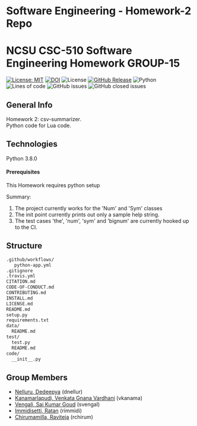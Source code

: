 # Software Engineering - Homework-2 Repo

# NCSU CSC-510 Software Engineering Homework GROUP-15 #

[![License: MIT](https://img.shields.io/badge/License-MIT-yellow.svg)](https://opensource.org/licenses/MIT)
[![DOI](https://zenodo.org/badge/DOI/10.5281/zenodo.7033264.svg)](https://doi.org/10.5281/zenodo.7033264)
![License](https://github.com//irkingmaker/se_project/actions/workflows/python-app.yml/badge.svg)
[![GitHub Release](https://img.shields.io/github/release/irkingmaker/se_project)](https://github.com/irkingmaker/se_project/releases/)
![Python](https://img.shields.io/badge/python-v3.8+-yellow.svg)
![Lines of code](https://img.shields.io/tokei/lines/github/irkingmaker/se_project)
![GitHub issues](https://img.shields.io/github/issues/irkingmaker/se_project)
![GitHub closed issues](https://img.shields.io/github/issues-closed/irkingmaker/se_project)


## General Info ##
Homework 2: csv-summarizer.  
Python code for Lua code.

## Technologies ##
Python 3.8.0

#### Prerequisites ####
This Homework requires python setup

Summary:
1. The project currently works for the 'Num' and 'Sym' classes
2. The init point currently prints out only a sample help string.
3. The test cases 'the', 'num', 'sym' and 'bignum' are currently hooked up to the CI.

## Structure ##

```txt
.github/workflows/
   python-app.yml
.gitignore
.travis.yml
CITATION.md 
CODE-OF-CONDUCT.md
CONTRIBUTING.md
INSTALL.md
LICENSE.md
README.md
setup.py         
requirements.txt 
data/
  README.md
test/
  test.py
  README.md
code/
  __init__.py 
```

## Group Members ##
  - [Nelluru, Dedeepya](mailto:dnellur@ncsu.edu?) (dnellur)
  - [Kanamarlapudi, Venkata Gnana Vardhani](mailto:vkanama@ncsu.edu?) (vkanama)
  - [Vengali, Sai Kumar Goud](mailto:svengal@ncsu.edu?) (svengal)
  - [Immidisetti, Ratan](mailto:rimmidi@ncsu.edu?) (rimmidi)
  - [Chirumamilla, Raviteja](mailto:rchirum@ncsu.edu?) (rchirum)
